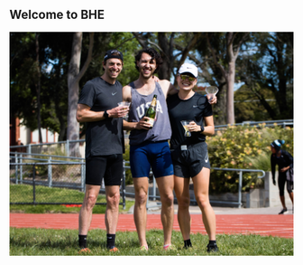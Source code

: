 ## Welcome to BHE

![Hammies](https://github.com/k-r-a-s-s/big-hamstring-energy/blob/gh-pages/IMG_9831.jpg "Big Hamstring Energy")
